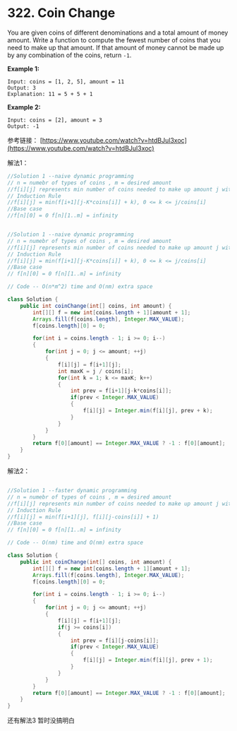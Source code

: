 # 322. Coin Change



You are given coins of different denominations and a total amount of money amount. Write a function to compute the fewest number of coins that you need to make up that amount. If that amount of money cannot be made up by any combination of the coins, return `-1`.

**Example 1:**

```text
Input: coins = [1, 2, 5], amount = 11
Output: 3 
Explanation: 11 = 5 + 5 + 1
```

**Example 2:**

```text
Input: coins = [2], amount = 3
Output: -1
```

参考链接： [https://www.youtube.com/watch?v=htdBJul3xoc](https://www.youtube.com/watch?v=htdBJul3xoc)

解法1：

```java
//Solution 1 --naive dynamic programming
// n = numebr of types of coins , m = desired amount
//f[i][j] represents min number of coins needed to make up amount j with only coins[i..n-1]
// Induction Rule
//f[i][j] = min(f[i+1][j-K*coins[i]] + k), 0 <= k <= j/coins[i]
//Base case
//f[n][0] = 0 f[n][1..m] = infinity

```

```java

//Solution 1 --naive dynamic programming
// n = numebr of types of coins , m = desired amount
//f[i][j] represents min number of coins needed to make up amount j with only coins[i..n-1]
// Induction Rule
//f[i][j] = min(f[i+1][j-K*coins[i]] + k), 0 <= k <= j/coins[i]
//Base case
// f[n][0] = 0 f[n][1..m] = infinity

// Code -- O(n*m^2) time and O(nm) extra space

class Solution {
    public int coinChange(int[] coins, int amount) {
        int[][] f = new int[coins.length + 1][amount + 1];
        Arrays.fill(f[coins.length], Integer.MAX_VALUE);
        f[coins.length][0] = 0;

        for(int i = coins.length - 1; i >= 0; i--)
        {
        	for(int j = 0; j <= amount; ++j)
        	{
        		f[i][j] = f[i+1][j];
        		int maxK = j / coins[i];
        		for(int k = 1; k <= maxK; k++)
        		{
        			int prev = f[i+1][j-k*coins[i]];
        			if(prev < Integer.MAX_VALUE)
        			{
        				f[i][j] = Integer.min(f[i][j], prev + k);
        			}
        		}
        	}
        }
        return f[0][amount] == Integer.MAX_VALUE ? -1 : f[0][amount];
    }
}
```



解法2：

```java

//Solution 1 --faster dynamic programming
// n = numebr of types of coins , m = desired amount
//f[i][j] represents min number of coins needed to make up amount j with only coins[i..n-1]
// Induction Rule
//f[i][j] = min(f[i+1][j], f[i][j-coins[i]] + 1)
//Base case
// f[n][0] = 0 f[n][1..m] = infinity

// Code -- O(nm) time and O(nm) extra space

class Solution {
    public int coinChange(int[] coins, int amount) {
        int[][] f = new int[coins.length + 1][amount + 1];
        Arrays.fill(f[coins.length], Integer.MAX_VALUE);
        f[coins.length][0] = 0;

        for(int i = coins.length - 1; i >= 0; i--)
        {
        	for(int j = 0; j <= amount; ++j)
        	{
        		f[i][j] = f[i+1][j];
        		if(j >= coins[i])
        		{
        			int prev = f[i][j-coins[i]];
        			if(prev < Integer.MAX_VALUE)
        			{
        				f[i][j] = Integer.min(f[i][j], prev + 1);
        			}
        		}
        	}
        }
        return f[0][amount] == Integer.MAX_VALUE ? -1 : f[0][amount];
    }
}
```

还有解法3 暂时没搞明白

